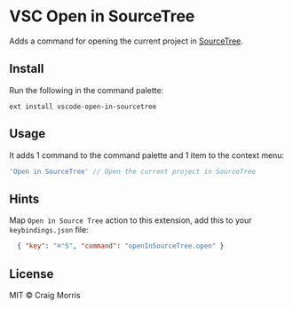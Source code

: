 # VSC Open in SourceTree

Adds a command for opening the current project in [SourceTree](https://www.sourcetreeapp.com/).

## Install

Run the following in the command palette:

```shell
ext install vscode-open-in-sourcetree
```

## Usage

It adds 1 command to the command palette and 1 item to the context menu:

```js
'Open in SourceTree' // Open the current project in SourceTree
```

## Hints

Map `Open in Source Tree` action to this extension, add this to your `keybindings.json` file:

```json
  { "key": "⌘⌃S", "command": "openInSourceTree.open" }
``````

## License

MIT © Craig Morris
